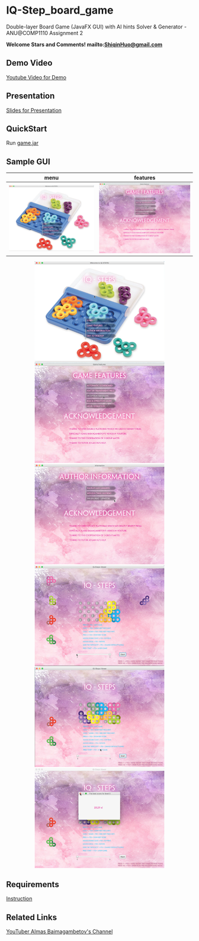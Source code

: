 # IQ-Step_board_game

Double-layer Board Game (JavaFX GUI) with AI hints Solver &amp; Generator - ANU@COMP1110 Assignment 2

**Welcome Stars and Comments! mailto:ShiqinHuo@gmail.com**

## Demo Video
[Youtube Video for Demo](https://youtu.be/u260SR7zm-0)

## Presentation

[Slides for Presentation](https://github.com/ShiqinHuo/IQ-Step_board_game/blob/master/presentation.pdf)

## QuickStart
Run [game.jar](https://github.com/ShiqinHuo/IQ-Step_board_game/blob/master/game.jar)

## Sample GUI


menu            |  features
:-------------------------:|:-------------------------:
![menu](pics/menu.png)  |  ![features](pics/features.png)


<center class="half">
    <img src="pics/menu.png" width="350"/>
    <img src="pics/features.png" width="350"/>
</center>

<center class="half">
    <img src="pics/auth.png" width="350"/>
    <img src="pics/viewer.png" width="350"/>
</center>

<center class="half">
    <img src="pics/hints.png" width="350"/>
    <img src="pics/expection.png" width="350"/>
</center>


## Requirements
[Instruction](https://github.com/ShiqinHuo/IQ-Step_board_game/blob/master/Instruction.md)

## Related Links
[YouTuber Almas Baimagambetov's Channel](https://www.youtube.com/almasb0/videos)
